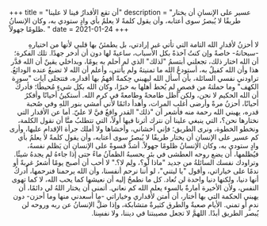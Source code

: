 +++
title = "أن تقع الأقدارُ فينا لا علينا"
description = "عسير على الإنسانِ أن يختار طريقًا لا يُبصرُ سوى أعتابه، وأن يقول كلمةً لا يعلمُ بأي وادٍ ستودي به، وكان الإنسانُ ظلومًا جهولاً. "
date = 2021-01-24
+++

<div dir="rtl">

لا أحزنُ لأقدارِ الله التامة التي تأتي غير إرادتي، بل يطمئنُ بها قلبي لأنها من اختيارهِ -سبحانهُ- خاصةً وإن كنتُ آخذةً بكل الأسباب، ساعيةً لها دون أن أدخر جهدًا. تلك الفكرة؛ أن الله اختار ذلك، تجعلني أبتسمُ "لذلك" الذي لم أحلم به يومًا، وبداخلي يقينٌ أن الله قدَّر هذا وأن الله كفيلٌ به، أستودعُ الله ما تمنيتهُ ولم يأتني، وأعلم أن الله لا تضيعُ عنده الودائعُ. تراودني نفسي السائلة، بأن أسأل الله ليهبني حِكمةً أفهمُ بها أقداره، فتتجلى آيات "سورة الكهف" وما حملتهُ من قصصٍ لم يُحط أهلها به خبرًا، وكان الله بكل شيءٍ مُحيطًا؛ فأدركُ أن الله الحكيم لا نحن، ولكن أظل طامحةً وطامعةً في كرم الله. أستكينُ أحيانًا وأفكرُ أحيانًا، أحزنُ مرةً وأرضى أغلب المرات، وأهدأ دائمًا لأني أمشي بنور اللهِ وفي صُحبة قدره، يهبني الله رحمة منه فأشعر أن "ذلك" القدر واقعٌ فيَّ لا عليّ.
أما عن الأقدار التي نختارها نحن؟، التي ينبغي علينا أن نترك أثرنا فيها أولاً، التي تتطلبُ منَّا أن نقول الكلمة، ونخطو الخطوة، ونرى الطريق؛ فإني أخشاني، وأخشاها ولا أملك جرأة الإقدامِ عليها، وأرى كم عسير على الإنسانِ أن يختار طريقًا لا يُبصرُ سوى أعتابه، وأن يقول كلمةً لا يعلمُ بأي وادٍ ستودي به، وكان الإنسانُ ظلومًا جهولاً. أشدُّ قسوةً على الإنسانِ أن يَظلم نفسهُ، فيُظلمها، أن يضع روحه العطشى في بئرٍ يحسبهُ الظمآنُ ماءً حتى إذا جاءهُ لم يجدهُ شيئًا. وتراودك نفسك السائلةُ من جديد "ماذا لو؟، ولِم لا؟."
لا أحب أن أصبح يومًا أشعرُ غربةً أو ندمًا على خياراتي، وأقول "يا ليتني"، لو أننا نرحم أنفسنا، وأن الله يرحمنا فنرحمها، أُدركُ أنها دنيا، ولكنها دنيا واحدة لن تُعاد. كل ما نطمحُ إليه أن نعيشها كما يحب الله، لا كما تهوى النفس، ولأن الأخيرة أمارةٌ بالسوء يعلم الله كم نعاني.
أتمنى أن يختار اللهُ لي دائمًا، أن يهبني الحكمة التي بها أختار، أن أمتن لأقداري وخياراتي -ما أسعدني منها وما أحزن- دون ندمٍ أو تمني.
الأيام صعبةٌ والطرق كثيرةٌ متشابكة، وإذا ضلَّ الإنسانُ عن ربه وروحه لن يُبصر الطريق أبدًا.
اللهمَّ لا تجعل مصيبتنا في ديننا، ولا نفسِنا.

</div>